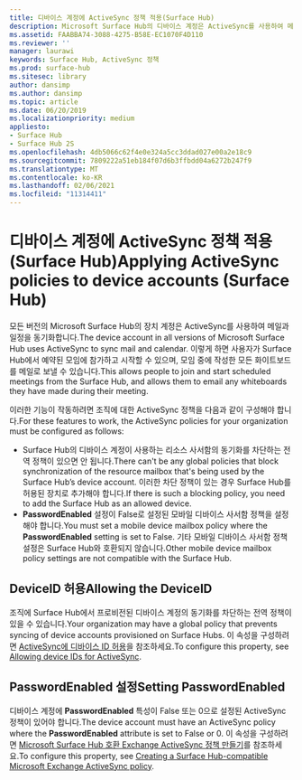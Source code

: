 ```yaml
---
title: 디바이스 계정에 ActiveSync 정책 적용(Surface Hub)
description: Microsoft Surface Hub의 디바이스 계정은 ActiveSync를 사용하여 메일과 일정을 동기화합니다. 이렇게 하면 사용자가 Surface Hub에서 예약된 모임에 참가하고 시작할 수 있으며, 모임 중에 작성한 모든 화이트보드를 메일로 보낼 수 있습니다.
ms.assetid: FAABBA74-3088-4275-B58E-EC1070F4D110
ms.reviewer: ''
manager: laurawi
keywords: Surface Hub, ActiveSync 정책
ms.prod: surface-hub
ms.sitesec: library
author: dansimp
ms.author: dansimp
ms.topic: article
ms.date: 06/20/2019
ms.localizationpriority: medium
appliesto:
- Surface Hub
- Surface Hub 2S
ms.openlocfilehash: 4db5066c62f4e0e324a5cc3ddad027e00a2e18c9
ms.sourcegitcommit: 7809222a51eb184f07d6b3ffbdd04a6272b247f9
ms.translationtype: MT
ms.contentlocale: ko-KR
ms.lasthandoff: 02/06/2021
ms.locfileid: "11314411"
---
```

# <span data-ttu-id="ba13e-105">디바이스 계정에 ActiveSync 정책 적용(Surface Hub)</span><span class="sxs-lookup"><span data-stu-id="ba13e-105">Applying ActiveSync policies to device accounts (Surface Hub)</span></span>


<span data-ttu-id="ba13e-106">모든 버전의 Microsoft Surface Hub의 장치 계정은 ActiveSync를 사용하여 메일과 일정을 동기화합니다.</span><span class="sxs-lookup"><span data-stu-id="ba13e-106">The device account in all versions of Microsoft Surface Hub uses ActiveSync to sync mail and calendar.</span></span> <span data-ttu-id="ba13e-107">이렇게 하면 사용자가 Surface Hub에서 예약된 모임에 참가하고 시작할 수 있으며, 모임 중에 작성한 모든 화이트보드를 메일로 보낼 수 있습니다.</span><span class="sxs-lookup"><span data-stu-id="ba13e-107">This allows people to join and start scheduled meetings from the Surface Hub, and allows them to email any whiteboards they have made during their meeting.</span></span>

<span data-ttu-id="ba13e-108">이러한 기능이 작동하려면 조직에 대한 ActiveSync 정책을 다음과 같이 구성해야 합니다.</span><span class="sxs-lookup"><span data-stu-id="ba13e-108">For these features to work, the ActiveSync policies for your organization must be configured as follows:</span></span>

-   <span data-ttu-id="ba13e-109">Surface Hub의 디바이스 계정이 사용하는 리소스 사서함의 동기화를 차단하는 전역 정책이 있으면 안 됩니다.</span><span class="sxs-lookup"><span data-stu-id="ba13e-109">There can't be any global policies that block synchronization of the resource mailbox that's being used by the Surface Hub’s device account.</span></span> <span data-ttu-id="ba13e-110">이러한 차단 정책이 있는 경우 Surface Hub를 허용된 장치로 추가해야 합니다.</span><span class="sxs-lookup"><span data-stu-id="ba13e-110">If there is such a blocking policy, you need to add the Surface Hub as an allowed device.</span></span>
-   <span data-ttu-id="ba13e-111">**PasswordEnabled** 설정이 False로 설정된 모바일 디바이스 사서함 정책을 설정해야 합니다.</span><span class="sxs-lookup"><span data-stu-id="ba13e-111">You must set a mobile device mailbox policy where the **PasswordEnabled** setting is set to False.</span></span> <span data-ttu-id="ba13e-112">기타 모바일 디바이스 사서함 정책 설정은 Surface Hub와 호환되지 않습니다.</span><span class="sxs-lookup"><span data-stu-id="ba13e-112">Other mobile device mailbox policy settings are not compatible with the Surface Hub.</span></span>

## <span data-ttu-id="ba13e-113">DeviceID 허용</span><span class="sxs-lookup"><span data-stu-id="ba13e-113">Allowing the DeviceID</span></span>

<span data-ttu-id="ba13e-114">조직에 Surface Hub에서 프로비전된 디바이스 계정의 동기화를 차단하는 전역 정책이 있을 수 있습니다.</span><span class="sxs-lookup"><span data-stu-id="ba13e-114">Your organization may have a global policy that prevents syncing of device accounts provisioned on Surface Hubs.</span></span> <span data-ttu-id="ba13e-115">이 속성을 구성하려면 [ActiveSync에 디바이스 ID 허용](appendix-a-powershell-scripts-for-surface-hub.md#allowing-device-ids-for-activesync)을 참조하세요.</span><span class="sxs-lookup"><span data-stu-id="ba13e-115">To configure this property, see [Allowing device IDs for ActiveSync](appendix-a-powershell-scripts-for-surface-hub.md#allowing-device-ids-for-activesync).</span></span>

## <span data-ttu-id="ba13e-116">PasswordEnabled 설정</span><span class="sxs-lookup"><span data-stu-id="ba13e-116">Setting PasswordEnabled</span></span>

<span data-ttu-id="ba13e-117">디바이스 계정에 **PasswordEnabled** 특성이 False 또는 0으로 설정된 ActiveSync 정책이 있어야 합니다.</span><span class="sxs-lookup"><span data-stu-id="ba13e-117">The device account must have an ActiveSync policy where the **PasswordEnabled** attribute is set to False or 0.</span></span> <span data-ttu-id="ba13e-118">이 속성을 구성하려면 [Microsoft Surface Hub 호환 Exchange ActiveSync 정책 만들기](appendix-a-powershell-scripts-for-surface-hub.md#create-compatible-as-policy)를 참조하세요.</span><span class="sxs-lookup"><span data-stu-id="ba13e-118">To configure this property, see [Creating a Surface Hub-compatible Microsoft Exchange ActiveSync policy](appendix-a-powershell-scripts-for-surface-hub.md#create-compatible-as-policy).</span></span>

 

 





